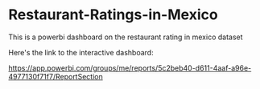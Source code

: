 # Restaurant-Ratings-in-Mexico
This is a powerbi dashboard on the restaurant rating in mexico dataset

Here's the link to the interactive dashboard:

https://app.powerbi.com/groups/me/reports/5c2beb40-d611-4aaf-a96e-4977130f71f7/ReportSection
